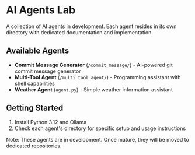 # AI Agents Lab

A collection of AI agents in development. Each agent resides in its own directory with dedicated documentation and implementation.

## Available Agents

- **Commit Message Generator** (`/commit_message/`) - AI-powered git commit message generator
- **Multi-Tool Agent** (`/multi_tool_agent/`) - Programming assistant with shell capabilities
- **Weather Agent** (`agent.py`) - Simple weather information assistant

## Getting Started

1. Install Python 3.12 and Ollama
2. Check each agent's directory for specific setup and usage instructions

Note: These agents are in development. Once mature, they will be moved to dedicated repositories.
